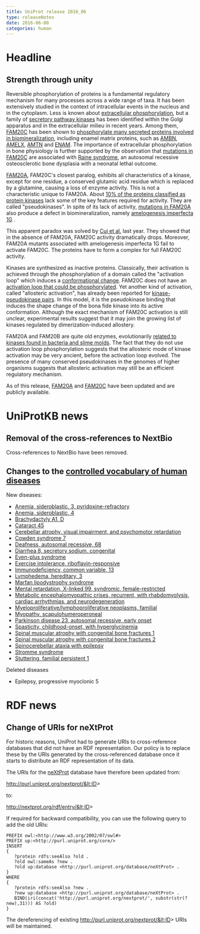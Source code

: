 ```yaml
---
title: UniProt release 2016_06
type: releaseNotes
date: 2016-06-08
categories: human
---
```


# Headline

## Strength through unity

Reversible phosphorylation of proteins is a fundamental regulatory mechanism for many processes across a wide range of taxa. It has been extensively studied in the context of intracellular events in the nucleus and in the cytoplasm. Less is known about [extracellular phosphorylation](https://www.ncbi.nlm.nih.gov/pubmed/18702456,19824718,19941383,20659418,21299198), but a family of [secretory pathway kinases](https://www.ncbi.nlm.nih.gov/pubmed/18635802,22582013,25171405) has been identified within the Golgi apparatus and in the extracellular milieu in recent years. Among them, [FAM20C](https://www.uniprot.org/uniprotkb?query=gene:FAM20C+AND+reviewed:true) has been shown to [phosphorylate many secreted proteins involved in biomineralization](https://www.ncbi.nlm.nih.gov/pubmed/22582013,25789606), including enamel matrix proteins, such as [AMBN](https://www.uniprot.org/uniprotkb?query=gene:AMBN+AND+reviewed:true), [AMELX](https://www.uniprot.org/uniprotkb?query=gene:AMELX+AND+reviewed:true), [AMTN](https://www.uniprot.org/uniprotkb?query=gene:AMTN+AND+reviewed:true) and [ENAM](https://www.uniprot.org/uniprotkb?query=gene:ENAM+AND+reviewed:true). The importance of extracellular phosphorylation in bone physiology is further supported by the observation that [mutations in FAM20C](https://www.uniprot.org/uniprotkb/Q8IXL6#phenotypes_variants) are associated with [Raine syndrome](https://www.uniprot.org/diseases/DI-02244), an autosomal recessive osteosclerotic bone dysplasia with a neonatal lethal outcome.

[FAM20A](https://www.uniprot.org/uniprotkb?query=gene:FAM20A+AND+reviewed:true), FAM20C's closest paralog, exhibits all characteristics of a kinase, except for one residue, a conserved glutamic acid residue which is replaced by a glutamine, causing a loss of enzyme activity. This is not a characteristic unique to FAM20A. About [10% of the proteins classified as protein kinases](https://www.ncbi.nlm.nih.gov/pubmed/24567368) lack some of the key features required for activity. They are called "pseudokinases". In spite of its lack of activity, [mutations in FAM20A](https://www.uniprot.org/uniprotkb/Q96MK3#phenotypes_variants) also produce a defect in biomineralization, namely [amelogenesis imperfecta 1G](https://www.uniprot.org/diseases/DI-04208) .

This apparent paradox was solved by [Cui et al.](https://www.ncbi.nlm.nih.gov/pubmed/25789606) last year. They showed that in the absence of FAM20A, FAM20C activity dramatically drops. Moreover, FAM20A mutants associated with amelogenesis imperfecta 1G fail to activate FAM20C. The proteins have to form a complex for full FAM20C activity.

Kinases are synthesized as inactive proteins. Classically, their activation is achieved through the phosphorylation of a domain called the "activation loop" which induces a [conformational change](https://www.ncbi.nlm.nih.gov/pubmed/18787129). FAM20C does not have an [activation loop that could be phosphorylated](https://www.ncbi.nlm.nih.gov/pubmed/25946107). Yet another kind of activation, called "allosteric activation", has already been reported for [kinase-pseudokinase pairs](https://www.ncbi.nlm.nih.gov/pubmed/23993095,19892943,19513107,16777603). In this model, it is the pseudokinase binding that induces the shape change of the bona fide kinase into its active conformation. Although the exact mechanism of FAM20C activation is still unclear, experimental results suggest that it may join the growing list of kinases regulated by dimerization-induced allostery.

FAM20A and FAM20B are quite old enzymes, evolutionarily [related to kinases found in bacteria and slime molds](https://www.ncbi.nlm.nih.gov/pubmed/25946107). The fact that they do not use activation loop phosphorylation suggests that the allosteric mode of kinase activation may be very ancient, before the activation loop evolved. The presence of many conserved pseudokinases in the genomes of higher organisms suggests that allosteric activation may still be an efficient regulatory mechanism.

As of this release, [FAM20A](https://www.uniprot.org/uniprotkb?query=gene:FAM20A+AND+reviewed:true) and [FAM20C](https://www.uniprot.org/uniprotkb?query=gene:FAM20C+AND+reviewed:true) have been updated and are publicly available.

# UniProtKB news

## Removal of the cross-references to NextBio

Cross-references to NextBio have been removed.

## Changes to the [controlled vocabulary of human diseases](https://ftp.uniprot.org/pub/databases/uniprot/current_release/knowledgebase/complete/docs/humdisease)

New diseases:

- [Anemia, sideroblastic, 3, pyridoxine-refractory](https://www.uniprot.org/diseases/DI-04678)
- [Anemia, sideroblastic, 4](https://www.uniprot.org/diseases/DI-04677)
- [Brachydactyly A1, D](https://www.uniprot.org/diseases/DI-04670)
- [Cataract 45](https://www.uniprot.org/diseases/DI-04671)
- [Cerebellar atrophy, visual impairment, and psychomotor retardation](https://www.uniprot.org/diseases/DI-04673)
- [Cowden syndrome 7](https://www.uniprot.org/diseases/DI-04679)
- [Deafness, autosomal recessive, 68](https://www.uniprot.org/diseases/DI-04685)
- [Diarrhea 8, secretory sodium, congenital](https://www.uniprot.org/diseases/DI-04683)
- [Even-plus syndrome](https://www.uniprot.org/diseases/DI-04676)
- [Exercise intolerance, riboflavin-responsive](https://www.uniprot.org/diseases/DI-04667)
- [Immunodeficiency, common variable, 13](https://www.uniprot.org/diseases/DI-04688)
- [Lymphedema, hereditary, 3](https://www.uniprot.org/diseases/DI-04669)
- [Marfan lipodystrophy syndrome](https://www.uniprot.org/diseases/DI-04689)
- [Mental retardation, X-linked 99, syndromic, female-restricted](https://www.uniprot.org/diseases/DI-04666)
- [Metabolic encephalomyopathic crises, recurrent, with rhabdomyolysis, cardiac arrhythmias, and neurodegeneration](https://www.uniprot.org/diseases/DI-04674)
- [Myeloproliferative/lymphoproliferative neoplasms, familial](https://www.uniprot.org/diseases/DI-04687)
- [Myopathy, scapulohumeroperoneal](https://www.uniprot.org/diseases/DI-04672)
- [Parkinson disease 23, autosomal recessive, early onset](https://www.uniprot.org/diseases/DI-04668)
- [Spasticity, childhood-onset, with hyperglycinemia](https://www.uniprot.org/diseases/DI-04680)
- [Spinal muscular atrophy with congenital bone fractures 1](https://www.uniprot.org/diseases/DI-04681)
- [Spinal muscular atrophy with congenital bone fractures 2](https://www.uniprot.org/diseases/DI-04682)
- [Spinocerebellar ataxia with epilepsy](https://www.uniprot.org/diseases/DI-04684)
- [Stromme syndrome](https://www.uniprot.org/diseases/DI-04686)
- [Stuttering, familial persistent 1](https://www.uniprot.org/diseases/DI-04675)

Deleted diseases

- Epilepsy, progressive myoclonic 5

# RDF news

## Change of URIs for neXtProt

For historic reasons, UniProt had to generate URIs to cross-reference databases that did not have an RDF representation. Our policy is to replace these by the URIs generated by the cross-referenced database once it starts to distribute an RDF representation of its data.

The URIs for the [neXtProt](http://www.nextprot.org/) database have therefore been updated from:

http://purl.uniprot.org/nextprot/&lt;ID&gt;

to:

http://nextprot.org/rdf/entry/&lt;ID&gt;

If required for backward compatibility, you can use the following query to add the old URIs:

    PREFIX owl:<http://www.w3.org/2002/07/owl#>
    PREFIX up:<http://purl.uniprot.org/core/>
    INSERT
    {
       ?protein rdfs:seeAlso ?old .
       ?old owl:sameAs ?new .
       ?old up:database <http://purl.uniprot.org/database/neXtProt> .
    }
    WHERE
    {
       ?protein rdfs:seeAlso ?new .
       ?new up:database <http://purl.uniprot.org/database/neXtProt> .
       BIND(iri(concat('http://purl.uniprot.org/nextprot/', substr(str(?new),31))) AS ?old)
    }

The dereferencing of existing http://purl.uniprot.org/nextprot/&lt;ID&gt; URIs will be maintained.
